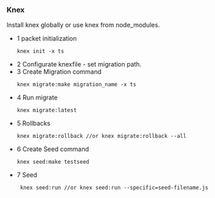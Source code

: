 ### Knex
Install knex globally or use knex from node_modules.

- 1 packet initialization
  ```shell script
  knex init -x ts
  ```
- 2 Configurate knexfile - set migration path.
- 3 Create Migration command
  ```shell script
  knex migrate:make migration_name -x ts
  ```
- 4 Run migrate
  ```shell script
  knex migrate:latest
  ```
- 5 Rollbacks
  ```shell script
  knex migrate:rollback //or knex migrate:rollback --all
  ```
- 6 Create Seed command
  ```shell script
  knex seed:make testseed
  ```
- 7 Seed
  ```shell script
   knex seed:run //or knex seed:run --specific=seed-filename.js
  ```
